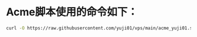 # Acme脚本使用的命令如下：
```bash
curl -O https://raw.githubusercontent.com/yuji01/vps/main/acme_yuji01.sh && chmod +x acme_yuji01.sh && ./acme_yuji01.sh
```
